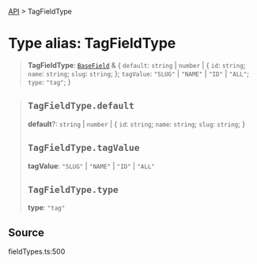 [API](../index.md) > TagFieldType

# Type alias: TagFieldType

> **TagFieldType**: [`BaseField`](type-alias.BaseField.md) & \{
  `default`: `string` \| `number` \| \{
    `id`: `string`;
    `name`: `string`;
    `slug`: `string`;
  };
  `tagValue`: `"SLUG"` \| `"NAME"` \| `"ID"` \| `"ALL"`;
  `type`: `"tag"`;
 }

> ## `TagFieldType.default`
>
> **default**?: `string` \| `number` \| \{
> `id`: `string`;
> `name`: `string`;
> `slug`: `string`;
> }
>
> ## `TagFieldType.tagValue`
>
> **tagValue**: `"SLUG"` \| `"NAME"` \| `"ID"` \| `"ALL"`
>
> ## `TagFieldType.type`
>
> **type**: `"tag"`
>
>

## Source

fieldTypes.ts:500
